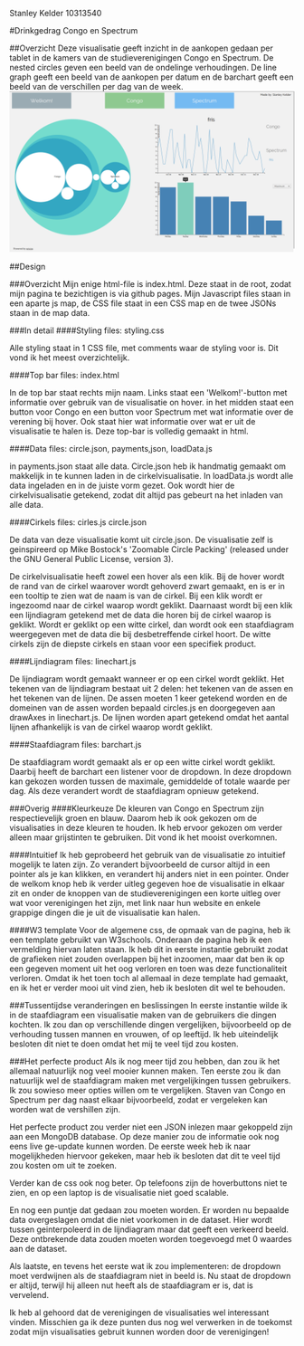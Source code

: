 Stanley Kelder
10313540

#Drinkgedrag Congo en Spectrum

##Overzicht
Deze visualisatie geeft inzicht in de aankopen gedaan per tablet in de kamers van de studieverenigingen Congo en Spectrum. De nested circles geven een beeld van de ondelinge verhoudingen. De line graph geeft een beeld van de aankopen per datum en de barchart geeft een beeld van de verschillen per dag van de week.
![alt text](https://github.com/stanleykelder/Project/blob/master/doc/barchart.png)

##Design

###Overzicht
Mijn enige html-file is index.html. Deze staat in de root, zodat mijn pagina te bezichtigen is via github pages. Mijn Javascript files staan in een aparte js map, de CSS file staat in een CSS map en de twee JSONs staan in de map data. 

###In detail
####Styling
files: styling.css

Alle styling staat in 1 CSS file, met comments waar de styling voor is. Dit vond ik het meest overzichtelijk.

####Top bar
files: index.html

In de top bar staat rechts mijn naam. Links staat een 'Welkom!'-button met informatie over gebruik van de visualisatie on hover. in het midden staat een button voor Congo en een button voor Spectrum met wat informatie over de verening bij hover. Ook staat hier wat informatie over wat er uit de visualisatie te halen is. Deze top-bar is volledig gemaakt in html.

####Data
files: circle.json, payments,json, loadData.js

in payments.json staat alle data. Circle.json heb ik handmatig gemaakt om makkelijk in te kunnen laden in de cirkelvisualisatie. In loadData.js wordt alle data ingeladen en in de juiste vorm gezet. Ook wordt hier de cirkelvisualisatie getekend, zodat dit altijd pas gebeurt na het inladen van alle data.

####Cirkels
files: cirles.js circle.json

De data van deze visualisatie komt uit circle.json. De visualisatie zelf is geinspireerd op Mike Bostock's 'Zoomable Circle Packing' (released under the GNU General Public License, version 3). 

De cirkelvisualisatie heeft zowel een hover als een klik. Bij de hover wordt de rand van de cirkel waarover wordt gehoverd zwart gemaakt, en is er in een tooltip te zien wat de naam is van de cirkel. Bij een klik wordt er ingezoomd naar de cirkel waarop wordt geklikt. Daarnaast wordt bij een klik een lijndiagram getekend met de data die horen bij de cirkel waarop is geklikt. Wordt er geklikt op een witte cirkel, dan wordt ook een staafdiagram weergegeven met de data die bij desbetreffende cirkel hoort. De witte cirkels zijn de diepste cirkels en staan voor een specifiek product.

####Lijndiagram
files: linechart.js

De lijndiagram wordt gemaakt wanneer er op een cirkel wordt geklikt. Het tekenen van de lijndiagram bestaat uit 2 delen: het tekenen van de assen en het tekenen van de lijnen. De assen moeten 1 keer getekend worden en de domeinen van de assen worden bepaald circles.js en doorgegeven aan drawAxes in linechart.js. De lijnen worden apart getekend omdat het aantal lijnen afhankelijk is van de cirkel waarop wordt geklikt. 

####Staafdiagram
files: barchart.js

De staafdiagram wordt gemaakt als er op een witte cirkel wordt geklikt. Daarbij heeft de barchart een listener voor de dropdown. In deze dropdown kan gekozen worden tussen de maximale, gemiddelde of totale waarde per dag. Als deze verandert wordt de staafdiagram opnieuw getekend.   

###Overig
####Kleurkeuze
De kleuren van Congo en Spectrum zijn respectievelijk groen en blauw. Daarom heb ik ook gekozen om de visualisaties in deze kleuren te houden. Ik heb ervoor gekozen om verder alleen maar grijstinten te gebruiken. Dit vond ik het mooist overkomnen.

####Intuitief
Ik heb geprobeerd het gebruik van de visualisatie zo intuitief mogelijk te laten zijn. Zo verandert bijvoorbeeld de cursor altijd in een pointer als je kan klikken, en verandert hij anders niet in een pointer. Onder de welkom knop heb ik verder uitleg gegeven hoe de visualisatie in elkaar zit en onder de knoppen van de studieverenigingen een korte uitleg over wat voor verenigingen het zijn, met link naar hun website en enkele grappige dingen die je uit de visualisatie kan halen.

####W3 template
Voor de algemene css, de opmaak van de pagina, heb ik een template gebruikt van W3schools. Onderaan de pagina heb ik een vermelding hiervan laten staan. Ik heb dit in eerste instantie gebruikt zodat de grafieken niet zouden overlappen bij het inzoomen, maar dat ben ik op een gegeven moment uit het oog verloren en toen was deze functionaliteit verloren. Omdat ik het toen toch al allemaal in deze template had gemaakt, en ik het er verder mooi uit vind zien, heb ik besloten dit wel te behouden.

###Tussentijdse veranderingen en beslissingen
In eerste instantie wilde ik in de staafdiagram een visualisatie maken van de gebruikers die dingen kochten. Ik zou dan op verschillende dingen vergelijken, bijvoorbeeld op de verhouding tussen mannen en vrouwen, of op leeftijd. Ik heb uiteindelijk besloten dit niet te doen omdat het mij te veel tijd zou kosten. 

###Het perfecte product
Als ik nog meer tijd zou hebben, dan zou ik het allemaal natuurlijk nog veel mooier kunnen maken. Ten eerste zou ik dan natuurlijk wel de staafdiagram maken met vergelijkingen tussen gebruikers. Ik zou sowieso meer opties willen om te vergelijken. Staven van Congo en Spectrum per dag naast elkaar bijvoorbeeld, zodat er vergeleken kan worden wat de vershillen zijn. 

Het perfecte product zou verder niet een JSON inlezen maar gekoppeld zijn aan een MongoDB database. Op deze manier zou de informatie ook nog eens live ge-update kunnen worden. De eerste week heb ik naar mogelijkheden hiervoor gekeken, maar heb ik besloten dat dit te veel tijd zou kosten om uit te zoeken.

Verder kan de css ook nog beter. Op telefoons zijn de hoverbuttons niet te zien, en op een laptop is de visualisatie niet goed scalable. 

En nog een puntje dat gedaan zou moeten worden. Er worden nu bepaalde data overgeslagen omdat die niet voorkomen in de dataset. Hier wordt tussen geinterpoleerd in de lijndiagram maar dat geeft een verkeerd beeld. Deze ontbrekende data zouden moeten worden toegevoegd met 0 waardes aan de dataset.

Als laatste, en tevens het eerste wat ik zou implementeren: de dropdown moet verdwijnen als de staafdiagram niet in beeld is. Nu staat de dropdown er altijd, terwijl hij alleen nut heeft als de staafdiagram er is, dat is vervelend.

Ik heb al gehoord dat de verenigingen de visualisaties wel interessant vinden. Misschien ga ik deze punten dus nog wel verwerken in de toekomst zodat mijn visualisaties gebruit kunnen worden door de verenigingen!

